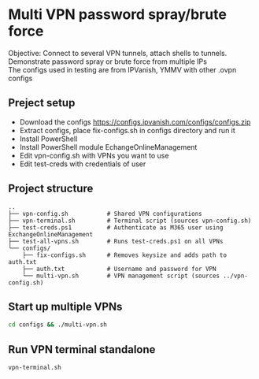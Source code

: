 # Multi VPN password spray/brute force
Objective: Connect to several VPN tunnels, attach shells to tunnels. Demonstrate password spray or brute force from multiple IPs  
The configs used in testing are from IPVanish, YMMV with other .ovpn configs

## Preject setup  
- Download the configs
https://configs.ipvanish.com/configs/configs.zip
- Extract configs, place fix-configs.sh in configs directory and run it
- Install PowerShell
- Install PowerShell module EchangeOnlineManagement
- Edit vpn-config.sh with VPNs you want to use
- Edit test-creds with credentials of user

## Project structure  
```
..
├── vpn-config.sh           # Shared VPN configurations
├── vpn-terminal.sh         # Terminal script (sources vpn-config.sh)
├── test-creds.ps1          # Authenticate as M365 user using ExchangeOnlineManagement
├── test-all-vpns.sh        # Runs test-creds.ps1 on all VPNs
└── configs/
    ├── fix-configs.sh      # Removes keysize and adds path to auth.txt
    ├── auth.txt            # Username and password for VPN
    └── multi-vpn.sh        # VPN management script (sources ../vpn-config.sh)
```

## Start up multiple VPNs
```bash
cd configs && ./multi-vpn.sh
```

## Run VPN terminal standalone
```bash
vpn-terminal.sh
```




